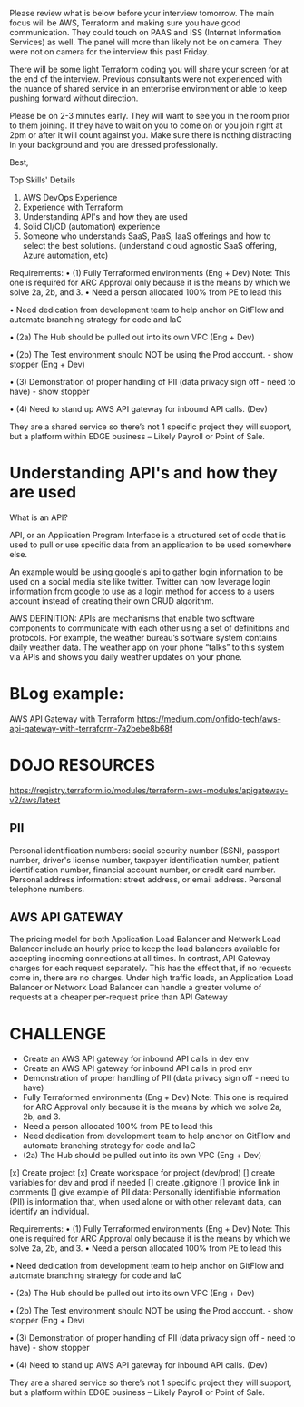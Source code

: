 Please review what is below before your interview tomorrow. The main focus will be AWS, Terraform and making sure you have good communication. They could touch on PAAS and ISS (Internet Information Services) as well. The panel will more than likely not be on camera. They were not on camera for the interview this past Friday.

There will be some light Terraform coding you will share your screen for at the end of the interview. Previous consultants were not experienced with the nuance of shared service in an enterprise environment or able to keep pushing forward without direction.

Please be on 2-3 minutes early. They will want to see you in the room prior to them joining. If they have to wait on you to come on or you join right at 2pm or after it will count against you. Make sure there is nothing distracting in your background and you are dressed professionally.

Best,

Top Skills' Details

1. AWS DevOps Experience
2. Experience with Terraform
3. Understanding API's and how they are used
4. Solid CI/CD (automation) experience
5. Someone who understands SaaS, PaaS, IaaS offerings and how to select the best solutions. (understand cloud agnostic SaaS offering, Azure automation, etc)

Requirements:
• (1) Fully Terraformed environments (Eng + Dev)
Note: This one is required for ARC Approval only because it is the means by which we solve 2a, 2b, and 3.
• Need a person allocated 100% from PE to lead this

• Need dedication from development team to help anchor on GitFlow and automate branching strategy for code and IaC

• (2a) The Hub should be pulled out into its own VPC (Eng + Dev)

• (2b) The Test environment should NOT be using the Prod account. - show stopper (Eng + Dev)

• (3) Demonstration of proper handling of PII (data privacy sign off - need to have) - show stopper

• (4) Need to stand up AWS API gateway for inbound API calls. (Dev)

They are a shared service so there’s not 1 specific project they will support, but a  platform within EDGE business – Likely Payroll or Point of Sale.


# Understanding API's and how they are used
What is an API?

API, or an Application Program Interface is a structured set of code that is used to
pull or use specific data from an application to be used somewhere else.

An example would be using google's api to gather login information to be used on a
social media site like twitter. Twitter can now leverage login information from google to use
as a login method for access to a users account instead of creating their own CRUD algorithm.

AWS DEFINITION:
APIs are mechanisms that enable two software components to communicate with each other using a set of definitions and protocols. For example, the weather bureau’s software system contains daily weather data. The weather app on your phone “talks” to this system via APIs and shows you daily weather updates on your phone.


# BLog example:
AWS API Gateway with Terraform
https://medium.com/onfido-tech/aws-api-gateway-with-terraform-7a2bebe8b68f



# DOJO RESOURCES
https://registry.terraform.io/modules/terraform-aws-modules/apigateway-v2/aws/latest

## PII
Personal identification numbers: social security number (SSN), passport number, driver's license number, taxpayer identification number, patient identification number, financial account number, or credit card number. Personal address information: street address, or email address. Personal telephone numbers.


## AWS API GATEWAY
The pricing model for both Application Load Balancer and Network Load Balancer include an hourly price to keep the load balancers available for accepting incoming connections at all times. In contrast, API Gateway charges for each request separately. This has the effect that, if no requests come in, there are no charges. Under high traffic loads, an Application Load Balancer or Network Load Balancer can handle a greater volume of requests at a cheaper per-request price than API Gateway



# CHALLENGE
* Create an AWS API gateway for inbound API calls in dev env
* Create an AWS API gateway for inbound API calls in prod env
* Demonstration of proper handling of PII (data privacy sign off - need to have)
* Fully Terraformed environments (Eng + Dev) Note: This one is required for ARC Approval only because it is the means by which we solve 2a, 2b, and 3.
* Need a person allocated 100% from PE to lead this
* Need dedication from development team to help anchor on GitFlow and automate branching strategy for code and IaC
*  (2a) The Hub should be pulled out into its own VPC (Eng + Dev)

[x] Create project
[x] Create workspace for project (dev/prod)
[] create variables for dev and prod if needed
[] create .gitignore
[] provide link in comments
[] give example of PII data: Personally identifiable information (PII) is information that, when used alone or with other relevant data, can identify an individual.



Requirements:
• (1) Fully Terraformed environments (Eng + Dev)
Note: This one is required for ARC Approval only because it is the means by which we solve 2a, 2b, and 3.
• Need a person allocated 100% from PE to lead this

• Need dedication from development team to help anchor on GitFlow and automate branching strategy for code and IaC

• (2a) The Hub should be pulled out into its own VPC (Eng + Dev)

• (2b) The Test environment should NOT be using the Prod account. - show stopper (Eng + Dev)

• (3) Demonstration of proper handling of PII (data privacy sign off - need to have) - show stopper

• (4) Need to stand up AWS API gateway for inbound API calls. (Dev)

They are a shared service so there’s not 1 specific project they will support, but a  platform within EDGE business – Likely Payroll or Point of Sale.

##
